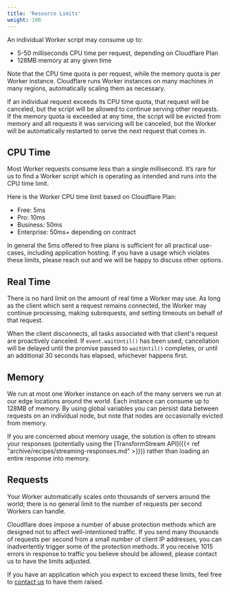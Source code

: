 ```yaml
---
title: 'Resource Limits'
weight: 100
---
```


An individual Worker script may consume up to:

- 5-50 milliseconds CPU time per request, depending on Cloudflare Plan
- 128MB memory at any given time

Note that the CPU time quota is per request, while the memory quota is per Worker instance.
Cloudflare runs Worker instances on many machines in many regions, automatically scaling
them as necessary.

If an individual request exceeds its CPU time quota, that request will be canceled,
but the script will be allowed to continue serving other requests. If the memory quota is exceeded
at any time, the script will be evicted from memory and all requests it was servicing will
be canceled, but the Worker will be automatically restarted to serve the next request that
comes in.

## CPU Time

Most Worker requests consume less than a single millisecond. It’s rare for us to find a
Worker script which is operating as intended and runs into the CPU time limit.

Here is the Worker CPU time limit based on Cloudflare Plan:

- Free: 5ms
- Pro: 10ms
- Business: 50ms
- Enterprise: 50ms+ depending on contract

In general the 5ms offered to free plans is sufficient for all practical use-cases, including
application hosting. If you have a usage which violates these limits, please reach out and we
will be happy to discuss other options.

## Real Time

There is no hard limit on the amount of real time a Worker may use. As long as the client
which sent a request remains connected, the Worker may continue processing, making subrequests, and
setting timeouts on behalf of that request.

When the client disconnects, all tasks associated with that client's request are proactively
canceled. If `event.waitUntil()` has been used, cancellation will be delayed until the promise
passed to `waitUntil()` completes, or until an additional 30 seconds has elapsed, whichever happens
first.

## Memory

We run at most one Worker instance on each of the many servers we run at our edge locations
around the world. Each instance can consume up to 128MB of memory. By using global variables
you can persist data between requests on an individual node, but note that nodes are occasionally
evicted from memory.

If you are concerned about memory usage, the solution is often to stream your responses
(potentially using the [TransformStream API]({{< ref "archive/recipes/streaming-responses.md" >}}))
rather than loading an entire response into memory.

## Requests

Your Worker automatically scales onto thousands of servers around the world; there is no
general limit to the number of requests per second Workers can handle.

Cloudflare does impose a number of abuse protection methods which are designed not to
affect well-intentioned traffic. If you send many thousands of requests
per second from a small number of client IP addresses, you can inadvertently trigger
some of the protection methods. If you receive 1015 errors in response to traffic
you believe should be allowed, please contact us to have the limits adjusted.

If you have an application which you expect to exceed these limits, feel free to
[contact us](https://support.cloudflare.com) to have them raised.
